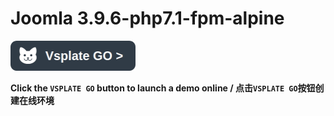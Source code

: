 # Joomla 3.9.6-php7.1-fpm-alpine

<a href="https://www.vsplate.com/?docker-compose=https://github.com/vsplate/dcenvs/joomla/3.9.6-php7.1-fpm-alpine"><img alt="VSPLATE GO" src="https://raw.githubusercontent.com/vsplate/images/master/vsgo_btn.png" width="200px"></a>

**Click the `VSPLATE GO` button to launch a demo online / 点击`VSPLATE GO`按钮创建在线环境**